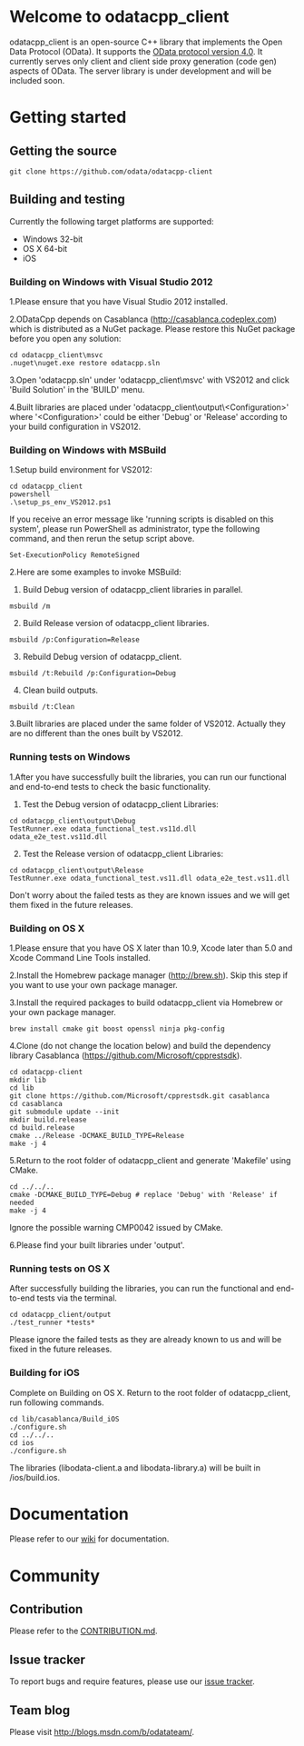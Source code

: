 # Welcome to odatacpp_client
odatacpp_client is an open-source C++ library that implements the Open Data Protocol (OData). It supports the [OData protocol version 4.0](http://docs.oasis-open.org/odata/odata/v4.0/os/part1-protocol/odata-v4.0-os-part1-protocol.html). It currently serves only client and client side proxy generation (code gen) aspects of OData. The server library is under development and will be included soon.

# Getting started

## Getting the source

    git clone https://github.com/odata/odatacpp-client

## Building and testing

Currently the following target platforms are supported:

  * Windows 32-bit
  * OS X 64-bit
  * iOS

### Building on Windows with Visual Studio 2012

1.Please ensure that you have Visual Studio 2012 installed.

2.ODataCpp depends on Casablanca (http://casablanca.codeplex.com) which is distributed as a NuGet package.
  Please restore this NuGet package before you open any solution:

    cd odatacpp_client\msvc
    .nuget\nuget.exe restore odatacpp.sln

3.Open 'odatacpp.sln' under 'odatacpp_client\msvc' with VS2012 and click 'Build Solution' in the 'BUILD' menu.

4.Built libraries are placed under 'odatacpp_client\output\\\<Configuration\>' where '\<Configuration\>' could be either 'Debug' or 'Release' according to your build configuration in VS2012.

### Building on Windows with MSBuild

1.Setup build environment for VS2012:

    cd odatacpp_client
    powershell
    .\setup_ps_env_VS2012.ps1

   If you receive an error message like 'running scripts is disabled on this system', please run PowerShell as administrator, type the following command, and then rerun the setup script above.

    Set-ExecutionPolicy RemoteSigned

2.Here are some examples to invoke MSBuild:

   1) Build Debug version of odatacpp_client libraries in parallel.

    msbuild /m

   2) Build Release version of odatacpp_client libraries.

    msbuild /p:Configuration=Release

   3) Rebuild Debug version of odatacpp_client.

    msbuild /t:Rebuild /p:Configuration=Debug

   4) Clean build outputs.

    msbuild /t:Clean

3.Built libraries are placed under the same folder of VS2012. Actually they are no different than the ones built by VS2012.

### Running tests on Windows

1.After you have successfully built the libraries, you can run our functional and end-to-end tests to check the basic functionality.

  1) Test the Debug version of odatacpp_client Libraries:

    cd odatacpp_client\output\Debug
    TestRunner.exe odata_functional_test.vs11d.dll odata_e2e_test.vs11d.dll

  2) Test the Release version of odatacpp_client Libraries:

    cd odatacpp_client\output\Release
    TestRunner.exe odata_functional_test.vs11.dll odata_e2e_test.vs11.dll

  Don't worry about the failed tests as they are known issues and we will get them fixed in the future releases.

### Building on OS X

1.Please ensure that you have OS X later than 10.9, Xcode later than 5.0 and Xcode Command Line Tools installed.

2.Install the Homebrew package manager (http://brew.sh). Skip this step if you want to use your own package manager.

3.Install the required packages to build odatacpp_client via Homebrew or your own package manager.

    brew install cmake git boost openssl ninja pkg-config 

4.Clone (do not change the location below) and build the dependency library Casablanca (https://github.com/Microsoft/cpprestsdk).

    cd odatacpp-client
    mkdir lib
    cd lib
    git clone https://github.com/Microsoft/cpprestsdk.git casablanca
    cd casablanca
    git submodule update --init
    mkdir build.release
    cd build.release
    cmake ../Release -DCMAKE_BUILD_TYPE=Release
    make -j 4

5.Return to the root folder of odatacpp_client and generate 'Makefile' using CMake.

    cd ../../..
    cmake -DCMAKE_BUILD_TYPE=Debug # replace 'Debug' with 'Release' if needed
    make -j 4

  Ignore the possible warning CMP0042 issued by CMake.

6.Please find your built libraries under 'output'.

### Running tests on OS X

After successfully building the libraries, you can run the functional and end-to-end tests via the terminal.

    cd odatacpp_client/output
    ./test_runner *tests*

Please ignore the failed tests as they are already known to us and will be fixed in the future releases.

### Building for iOS

Complete on Building on OS X. Return to the root folder of odatacpp_client, run following commands.


    cd lib/casablanca/Build_iOS
    ./configure.sh
    cd ../../..
    cd ios
    ./configure.sh

The libraries (libodata-client.a and libodata-library.a) will be built in /ios/build.ios.

# Documentation
Please refer to our [wiki](https://github.com/OData/odatacpp_client/wiki) for documentation.

# Community
## Contribution
Please refer to the [CONTRIBUTION.md](https://github.com/OData/odatacpp_client/blob/master/CONTRIBUTING.md).
## Issue tracker
To report bugs and require features, please use our [issue tracker](https://github.com/OData/odatacpp_client/issues?state=open).

## Team blog
Please visit http://blogs.msdn.com/b/odatateam/.
